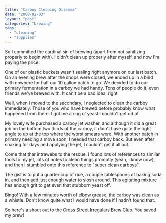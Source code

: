 ```yaml
---
title: "Carboy Cleaning Dilemma"
date: "2008-02-03"
layout: "post"
categories: "brewing"
tags: 
  - "cleaning"
  - "supplies"
---
```


So I committed the cardinal sin of brewing (apart from not sanitizing properly to begin with). I didn't clean up properly after myself, and now I'm paying the price.  
  
One of our plastic buckets wasn't sealing right anymore on our last batch. On an evening brew after the shops were closed, we ended up in a bind with nowhere for half our 10 gallon batch to go. We decided to do our primary fermentation in a carboy we had handy. Tons of people do it, even friends we've brewed with. It can't be a bad idea, right  
  
Well, when I moved to the secondary, I neglected to clean the carboy immediately. Those of you who have brewed before probably know what happened from there. I got me a ring o' yeast I couldn't get rid of.  
  
My lovely wife purchased a carboy jet washer, and although it did a great job on the bottom two thirds of the carboy, it didn't have quite the right angle to up at the top where the worst smears were. With another batch in primary needing a move soon, I needed that carboy back. But even after soaking for days and applying the jet, I couldn't get it all out.  
  
Come that thar intrawebs to the rescue. I found lots of references to similar tools to my jet, lots of notes to clean things promptly (yeah, I know now), and then I stumbled onto this reference to ["super clean carboys"](http://www.csibc.net/tips_techniques.htm).  
  
The gist is to put a quarter cup of rice, a couple tablespoons of baking soda in, and then add just enough water to slosh around. This agitating mixture has enough grit to get even that stubborn yeast off.  
  
Bingo! With a few minutes worth of elbow grease, the carboy was clean as a whistle. Don't know quite what I would have done if I hadn't found that.  
  
So here's a shout out to the [Cross Street Irregulars Brew Club](http://www.csibc.net/). You saved my brew!
